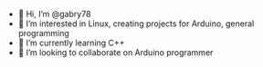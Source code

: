 - 👋 Hi, I’m @gabry78
- 👀 I’m interested in Linux, creating projects for Arduino, general programming
- 🌱 I’m currently learning C++
- 💞️ I’m looking to collaborate on Arduino programmer

<!---
gabry78/gabry78 is a ✨ special ✨ repository because its `README.md` (this file) appears on your GitHub profile.
You can click the Preview link to take a look at your changes.
--->
